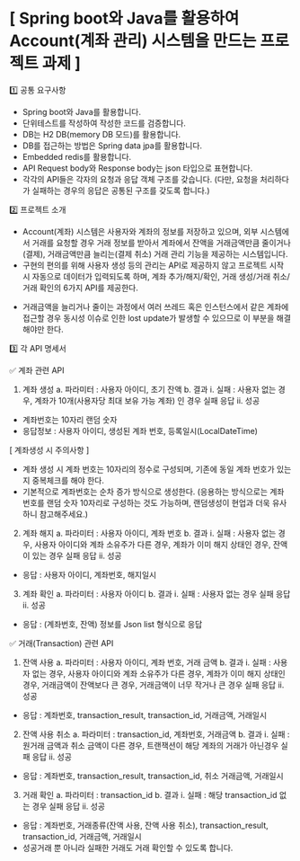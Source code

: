 # [ Spring boot와 Java를 활용하여 Account(계좌 관리) 시스템을 만드는 프로젝트 과제 ]

1️⃣ 공통 요구사항
- Spring boot와 Java를 활용합니다.
- 단위테스트를 작성하여 작성한 코드를 검증합니다.
- DB는 H2 DB(memory DB 모드)를 활용합니다.
- DB를 접근하는 방법은 Spring data jpa를 활용합니다.
- Embedded redis를 활용합니다.
- API Request body와 Response body는 json 타입으로 표현합니다.
- 각각의 API들은 각자의 요청과 응답 객체 구조를 갖습니다. (다만, 요청을 처리하다가 실패하는 경우의 응답은 공통된 구조를 갖도록 합니다.)

2️⃣ 프로젝트 소개
- Account(계좌) 시스템은 사용자와 계좌의 정보를 저장하고 있으며, 외부 시스템에서 거래를 요청할 경우 거래 정보를 받아서 계좌에서 잔액을 거래금액만큼 줄이거나(결제), 거래금액만큼 늘리는(결제 취소) 거래 관리 기능을 제공하는 시스템입니다.
- 구현의 편의를 위해 사용자 생성 등의 관리는 API로 제공하지 않고 프로젝트 시작 시 자동으로 데이터가 입력되도록 하며, 계좌 추가/해지/확인, 거래 생성/거래 취소/거래 확인의 6가지 API를 제공한다.
* 거래금액을 늘리거나 줄이는 과정에서 여러 쓰레드 혹은 인스턴스에서 같은 계좌에 접근할 경우 동시성 이슈로 인한 lost update가 발생할 수 있으므로 이 부분을 해결해야만 한다.

3️⃣ 각 API 명세서

✅ 계좌 관련 API
1) 계좌 생성
a. 파라미터 : 사용자 아이디, 초기 잔액
b. 결과
i. 실패 : 사용자 없는 경우, 계좌가 10개(사용자당 최대 보유 가능 계좌) 인 경우 실패 응답
ii. 성공
- 계좌번호는 10자리 랜덤 숫자
- 응답정보 : 사용자 아이디, 생성된 계좌 번호, 등록일시(LocalDateTime)

[ 계좌생성 시 주의사항 ]
- 계좌 생성 시 계좌 번호는 10자리의 정수로 구성되며, 기존에 동일 계좌 번호가 있는지 중복체크를 해야 한다.
- 기본적으로 계좌번호는 순차 증가 방식으로 생성한다. (응용하는 방식으로는 계좌 번호를 랜덤 숫자 10자리로 구성하는 것도 가능하며, 랜덤생성이 현업과 더욱 유사하니 참고해주세요.)

2) 계좌 해지
a. 파라미터 : 사용자 아이디, 계좌 번호
b. 결과
i. 실패 : 사용자 없는 경우, 사용자 아이디와 계좌 소유주가 다른 경우, 계좌가 이미 해지 상태인 경우, 잔액이 있는 경우 실패 응답
ii. 성공
- 응답 : 사용자 아이디, 계좌번호, 해지일시

3) 계좌 확인
a. 파라미터 : 사용자 아이디
b. 결과
i. 실패 : 사용자 없는 경우 실패 응답
ii. 성공
- 응답 : (계좌번호, 잔액) 정보를 Json list 형식으로 응답

✅ 거래(Transaction) 관련 API
1) 잔액 사용
a. 파라미터 : 사용자 아이디, 계좌 번호, 거래 금액
b. 결과
i. 실패 : 사용자 없는 경우, 사용자 아이디와 계좌 소유주가 다른 경우, 계좌가 이미 해지 상태인 경우, 거래금액이 잔액보다 큰 경우, 거래금액이 너무 작거나 큰 경우 실패 응답
ii. 성공
- 응답 : 계좌번호, transaction_result, transaction_id, 거래금액, 거래일시

2) 잔액 사용 취소
a. 파라미터 : transaction_id, 계좌번호, 거래금액
b. 결과
i. 실패 : 원거래 금액과 취소 금액이 다른 경우, 트랜잭션이 해당 계좌의 거래가 아닌경우 실패 응답
ii. 성공
- 응답 : 계좌번호, transaction_result, transaction_id, 취소 거래금액, 거래일시

3) 거래 확인
a. 파라미터 : transaction_id
b. 결과
i. 실패 : 해당 transaction_id 없는 경우 실패 응답
ii. 성공
- 응답 : 계좌번호, 거래종류(잔액 사용, 잔액 사용 취소), transaction_result, transaction_id, 거래금액, 거래일시
- 성공거래 뿐 아니라 실패한 거래도 거래 확인할 수 있도록 합니다.
